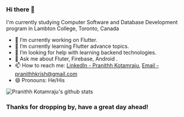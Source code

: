 ### Hi there 👋

I'm currently studying Computer Software and Database Development program in Lambton College, Toronto, Canada

- 🔭 I’m currently working on Flutter.
- 🌱 I’m currently learning Flutter advance topics.
- 🤔 I’m looking for help with learning backend technologies.
- 💬 Ask me about Fluter, Firebase, Android .
- 📫 How to reach me: [LinkedIn - Pranithh Kotamraju](https://www.linkedin.com/in/pranithh-kotamraju/), [Email - pranithhkrish@gmail.com](mailto:pranithhkrish@gmail.com)
- 😄 Pronouns: He/His

![Pranithh Kotamraju's github stats](https://github-readme-stats.anuraghazra1.vercel.app/api?username=PranithhKotamraju&show_icons=true&hide_border=true)

### Thanks for dropping by, have a great day ahead!
